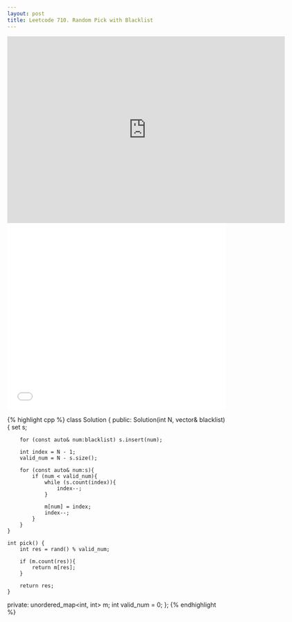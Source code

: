 ```yaml
---
layout: post
title: Leetcode 710. Random Pick with Blacklist
---
```

<iframe width="640" height="430" src="https://www.youtube.com/embed/yuopy_x2gk8" frameborder="0" allow="autoplay; encrypted-media" allowfullscreen></iframe>
<iframe src="//player.bilibili.com/player.html?aid=762769011&bvid=BV1H64y1Y765&cid=404064774&page=1&danmaku=0" scrolling="no" border="0" frameborder="no" framespacing="0" allowfullscreen="true"   style="width: 640px; height: 430px; max-width: 100%"> </iframe>

{% highlight cpp %}
class Solution {
public:
    Solution(int N, vector<int>& blacklist) {
        set<int> s;
        
        for (const auto& num:blacklist) s.insert(num);
        
        int index = N - 1;
        valid_num = N - s.size();
        
        for (const auto& num:s){
            if (num < valid_num){
                while (s.count(index)){
                    index--;
                }
                
                m[num] = index;
                index--;
            }
        }
    }
    
    int pick() {
        int res = rand() % valid_num;
        
        if (m.count(res)){
            return m[res];
        }
        
        return res;
    }
    
private:
    unordered_map<int, int> m;
    int valid_num = 0;
};
{% endhighlight %}
